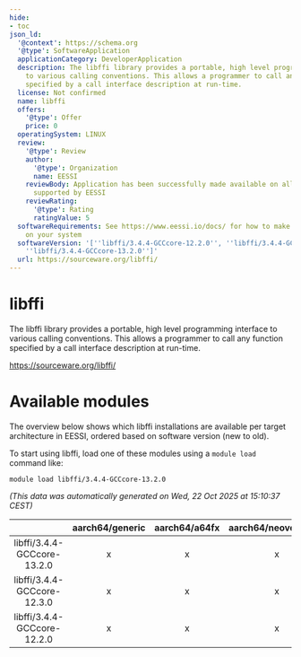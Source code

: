 ```yaml
---
hide:
- toc
json_ld:
  '@context': https://schema.org
  '@type': SoftwareApplication
  applicationCategory: DeveloperApplication
  description: The libffi library provides a portable, high level programming interface
    to various calling conventions. This allows a programmer to call any function
    specified by a call interface description at run-time.
  license: Not confirmed
  name: libffi
  offers:
    '@type': Offer
    price: 0
  operatingSystem: LINUX
  review:
    '@type': Review
    author:
      '@type': Organization
      name: EESSI
    reviewBody: Application has been successfully made available on all architectures
      supported by EESSI
    reviewRating:
      '@type': Rating
      ratingValue: 5
  softwareRequirements: See https://www.eessi.io/docs/ for how to make EESSI available
    on your system
  softwareVersion: '[''libffi/3.4.4-GCCcore-12.2.0'', ''libffi/3.4.4-GCCcore-12.3.0'',
    ''libffi/3.4.4-GCCcore-13.2.0'']'
  url: https://sourceware.org/libffi/
---
```


libffi
======


The libffi library provides a portable, high level programming interface to various calling conventions. This allows a programmer to call any function specified by a call interface description at run-time.

https://sourceware.org/libffi/
# Available modules


The overview below shows which libffi installations are available per target architecture in EESSI, ordered based on software version (new to old).

To start using libffi, load one of these modules using a `module load` command like:

```shell
module load libffi/3.4.4-GCCcore-13.2.0
```

*(This data was automatically generated on Wed, 22 Oct 2025 at 15:10:37 CEST)*

| |aarch64/generic|aarch64/a64fx|aarch64/neoverse_n1|aarch64/neoverse_v1|aarch64/nvidia/grace|x86_64/generic|x86_64/amd/zen2|x86_64/amd/zen3|x86_64/amd/zen4|x86_64/intel/cascadelake|x86_64/intel/haswell|x86_64/intel/icelake|x86_64/intel/sapphirerapids|x86_64/intel/skylake_avx512|
| :---: | :---: | :---: | :---: | :---: | :---: | :---: | :---: | :---: | :---: | :---: | :---: | :---: | :---: | :---: |
|libffi/3.4.4-GCCcore-13.2.0|x|x|x|x|x|x|x|x|x|x|x|x|x|x|
|libffi/3.4.4-GCCcore-12.3.0|x|x|x|x|x|x|x|x|x|x|x|x|x|x|
|libffi/3.4.4-GCCcore-12.2.0|x|x|x|x|x|x|x|x|x|x|x|x|x|x|
